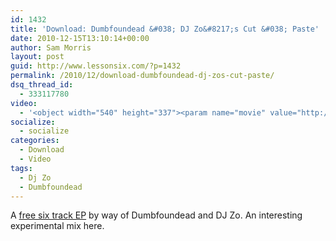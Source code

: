 ```yaml
---
id: 1432
title: 'Download: Dumbfoundead &#038; DJ Zo&#8217;s Cut &#038; Paste'
date: 2010-12-15T13:10:14+00:00
author: Sam Morris
layout: post
guid: http://www.lessonsix.com/?p=1432
permalink: /2010/12/download-dumbfoundead-dj-zos-cut-paste/
dsq_thread_id:
  - 333117780
video:
  - '<object width="540" height="337"><param name="movie" value="http://www.youtube.com/v/RJtB6SkjT-c?fs=1&hl=en_GB"></param><param name="allowFullScreen" value="true"></param><param name="allowscriptaccess" value="always"></param><embed src="http://www.youtube.com/v/RJtB6SkjT-c?fs=1&hl=en_GB" type="application/x-shockwave-flash" width="540" height="337" allowscriptaccess="always" allowfullscreen="true"></embed></object>'
socialize:
  - socialize
categories:
  - Download
  - Video
tags:
  - Dj Zo
  - Dumbfoundead
---
```

A [free six track EP](http://dumbfoundead.com/album/cut-paste) by way of Dumbfoundead and DJ Zo. An interesting experimental mix here.